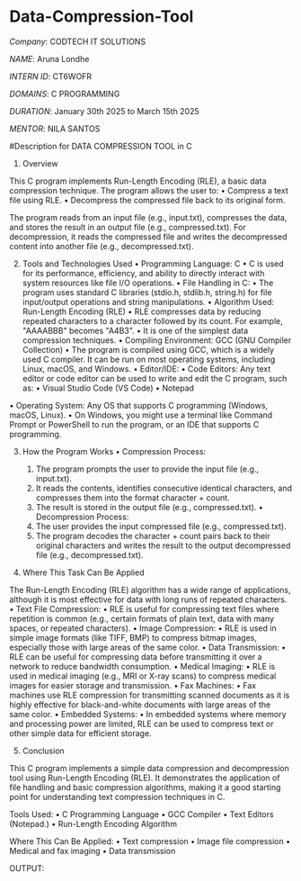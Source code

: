 # Data-Compression-Tool

*Company*: CODTECH IT SOLUTIONS

*NAME*: Aruna Londhe

*INTERN ID*: CT6WOFR

*DOMAINS*: C PROGRAMMING

*DURATION*: January 30th 2025 to March 15th 2025

*MENTOR*: NILA SANTOS

#Description for DATA COMPRESSION TOOL in C

1. Overview

This C program implements Run-Length Encoding (RLE), a basic data compression technique. The program allows the user to:
	•	Compress a text file using RLE.
	•	Decompress the compressed file back to its original form.

The program reads from an input file (e.g., input.txt), compresses the data, and stores the result in an output file (e.g., compressed.txt). For decompression, it reads the compressed file and writes the decompressed content into another file (e.g., decompressed.txt).

2. Tools and Technologies Used
	•	Programming Language: C
	•	C is used for its performance, efficiency, and ability to directly interact with system resources like file I/O operations.
	•	File Handling in C:
	•	The program uses standard C libraries (stdio.h, stdlib.h, string.h) for file input/output operations and string manipulations.
	•	Algorithm Used: Run-Length Encoding (RLE)
	•	RLE compresses data by reducing repeated characters to a character followed by its count. For example, "AAAABBB" becomes "A4B3".
	•	It is one of the simplest data compression techniques.
	•	Compiling Environment: GCC (GNU Compiler Collection)
	•	The program is compiled using GCC, which is a widely used C compiler. It can be run on most operating systems, including Linux, macOS, and Windows.
	•	Editor/IDE:
	•	Code Editors: Any text editor or code editor can be used to write and edit the C program, such as:
	•	Visual Studio Code (VS Code)
	•	Notepad

•	Operating System: Any OS that supports C programming (Windows, macOS, Linux).
	•	On Windows, you might use a terminal like Command Prompt or PowerShell to run the program, or an IDE that supports C programming.

3. How the Program Works
	•	Compression Process:
	1.	The program prompts the user to provide the input file (e.g., input.txt).
	2.	It reads the contents, identifies consecutive identical characters, and compresses them into the format character + count.
	3.	The result is stored in the output file (e.g., compressed.txt).
	•	Decompression Process:
	1.	The user provides the input compressed file (e.g., compressed.txt).
	2.	The program decodes the character + count pairs back to their original characters and writes the result to the output decompressed file (e.g., decompressed.txt).

4. Where This Task Can Be Applied

The Run-Length Encoding (RLE) algorithm has a wide range of applications, although it is most effective for data with long runs of repeated characters.
	•	Text File Compression:
	•	RLE is useful for compressing text files where repetition is common (e.g., certain formats of plain text, data with many spaces, or repeated characters).
	•	Image Compression:
	•	RLE is used in simple image formats (like TIFF, BMP) to compress bitmap images, especially those with large areas of the same color.
	•	Data Transmission:
	•	RLE can be useful for compressing data before transmitting it over a network to reduce bandwidth consumption.
	•	Medical Imaging:
	•	RLE is used in medical imaging (e.g., MRI or X-ray scans) to compress medical images for easier storage and transmission.
	•	Fax Machines:
	•	Fax machines use RLE compression for transmitting scanned documents as it is highly effective for black-and-white documents with large areas of the same color.
	•	Embedded Systems:
	•	In embedded systems where memory and processing power are limited, RLE can be used to compress text or other simple data for efficient storage.

5. Conclusion

This C program implements a simple data compression and decompression tool using Run-Length Encoding (RLE). It demonstrates the application of file handling and basic compression algorithms, making it a good starting point for understanding text compression techniques in C.

Tools Used:
	•	C Programming Language
	•	GCC Compiler
	•	Text Editors (Notepad.)
	•	Run-Length Encoding Algorithm

Where This Can Be Applied:
	•	Text compression
	•	Image file compression
	•	Medical and fax imaging
	•	Data transmission

OUTPUT:

